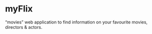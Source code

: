 # myFlix
 “movies” web application to find information on your favourite movies, directors & actors.
